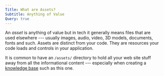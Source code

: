 ```yaml
---
Title: What are Assets?
Subtitle: Anything of Value
Query: true
---
```


An *asset* is anything of value but in tech it generally means files that are used elsewhere --- usually images, audio, video, 3D models, documents, fonts and such. Assets are distinct from your code. They are resources your code loads and controls in your application.

It is common to have an `/assets/` directory to hold all your web site stuff away from all the informational content --- especially when creating a [knowledge base](/what/knowledge/base/) such as this one.
